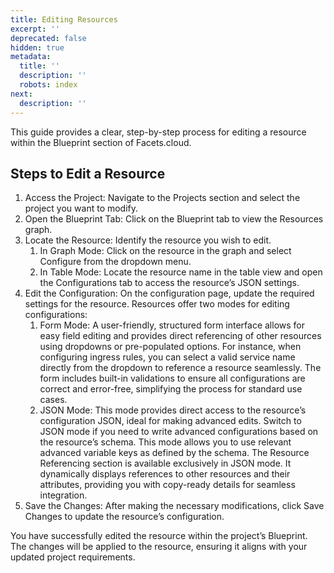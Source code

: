 ```yaml
---
title: Editing Resources
excerpt: ''
deprecated: false
hidden: true
metadata:
  title: ''
  description: ''
  robots: index
next:
  description: ''
---
```

This guide provides a clear, step-by-step process for editing a resource within the Blueprint section of Facets.cloud.

## Steps to Edit a Resource

1. Access the Project: Navigate to the Projects section and select the project you want to modify.
2. Open the Blueprint Tab: Click on the Blueprint tab to view the Resources graph.
3. Locate the Resource: Identify the resource you wish to edit.
   1. In Graph Mode: Click on the resource in the graph and select Configure from the dropdown menu.
   2. In Table Mode: Locate the resource name in the table view and open the Configurations tab to access the resource’s JSON settings.
4. Edit the Configuration: On the configuration page, update the required settings for the resource. Resources offer two modes for editing configurations:
   1. Form Mode: A user-friendly, structured form interface allows for easy field editing and provides direct referencing of other resources using dropdowns or pre-populated options. For instance, when configuring ingress rules, you can select a valid service name directly from the dropdown to reference a resource seamlessly.
      The form includes built-in validations to ensure all configurations are correct and error-free, simplifying the process for standard use cases.
   2. JSON Mode: 
      This mode provides direct access to the resource’s configuration JSON, ideal for making advanced edits.
      Switch to JSON mode if you need to write advanced configurations based on the resource’s schema. This mode allows you to use relevant advanced variable keys as defined by the schema.
      The Resource Referencing section is available exclusively in JSON mode. It dynamically displays references to other resources and their attributes, providing you with copy-ready details for seamless integration.
5. Save the Changes: After making the necessary modifications, click Save Changes to update the resource’s configuration.

You have successfully edited the resource within the project’s Blueprint. The changes will be applied to the resource, ensuring it aligns with your updated project requirements.